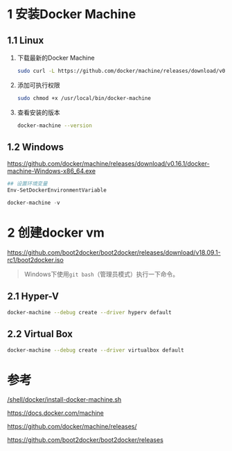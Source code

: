 # 1 安装Docker Machine

## 1.1 Linux

1. 下载最新的Docker Machine
    ```sh
    sudo curl -L https://github.com/docker/machine/releases/download/v0.16.1/docker-machine-$(uname -s)-$(uname -m) -o /usr/local/bin/docker-machine
    ```
2. 添加可执行权限
    ```sh
    sudo chmod +x /usr/local/bin/docker-machine
    ```
3. 查看安装的版本
    ```sh
    docker-machine --version
    ```

## 1.2 Windows

https://github.com/docker/machine/releases/download/v0.16.1/docker-machine-Windows-x86_64.exe

```powershell
## 设置环境变量
Env-SetDockerEnvironmentVariable

docker-machine -v
```

# 2 创建docker vm

https://github.com/boot2docker/boot2docker/releases/download/v18.09.1-rc1/boot2docker.iso

>Windows下使用`git bash`（管理员模式）执行一下命令。

## 2.1 Hyper-V

```sh
docker-machine --debug create --driver hyperv default
```

## 2.2 Virtual Box

```sh
docker-machine --debug create --driver virtualbox default
```

# 参考

[/shell/docker/install-docker-machine.sh]

https://docs.docker.com/machine

https://github.com/docker/machine/releases/

https://github.com/boot2docker/boot2docker/releases

[/shell/docker/install-docker-machine.sh]:../shell/docker/install-docker-machine.sh